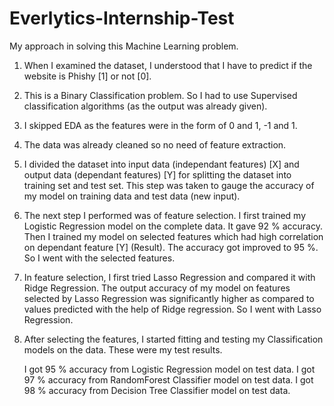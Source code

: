 # Everlytics-Internship-Test

My approach in solving this Machine Learning problem.
1. When I examined the dataset, I understood that I have to predict if the website is Phishy [1] or not [0].
2. This is a Binary Classification problem. So I had to use Supervised classification algorithms (as the output was already given).
3. I skipped EDA as the features were in the form of 0 and 1, -1 and 1. 
4. The data was already cleaned so no need of feature extraction.
5. I divided the dataset into input data (independant features) [X] and output data (dependant features) [Y] for splitting the dataset into training set and test set. This step was taken to gauge the accuracy of my model on training data and test data (new input). 
6. The next step I performed was of feature selection. I first trained my Logistic Regression model on the complete data. It gave 92 % accuracy. Then I trained my model on selected features which had high correlation on dependant feature [Y] (Result). The accuracy got improved to 95 %. So I went with the selected features.
7. In feature selection, I first tried Lasso Regression and compared it with Ridge Regression. The output accuracy of my model on features selected by Lasso Regression was significantly higher as compared to values predicted with the help of Ridge regression. So I went with Lasso Regression.
8. After selecting the features, I started fitting and testing my Classification models on the data. These were my test results.
   
      I got 95 % accuracy from Logistic Regression model on test data.
      I got 97 % accuracy from RandomForest Classifier model on test data.
      I got 98 % accuracy from Decision Tree Classifier model on test data.

